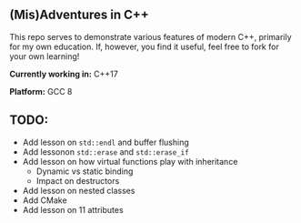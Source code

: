 ## (Mis)Adventures in C++
This repo serves to demonstrate various features of modern C++, primarily for
my own education. If, however, you find it useful, feel free to fork for your
own learning!

__Currently working in:__ C++17

__Platform:__ GCC 8
## TODO:
* Add lesson on `std::endl` and buffer flushing
* Add lessonon `std::erase` and `std::erase_if`
* Add lesson on how virtual functions play with inheritance
    * Dynamic vs static binding
    * Impact on destructors
* Add lesson on nested classes
* Add CMake
* Add lesson on 11 attributes
